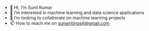- 👋 Hi, I’m Sunil Kumar 
- 👀 I’m interested in machine learning and data science applications
- 💞️ I’m looking to collaborate on machine learning projects
- 📫 How to reach me on sunwritings4@gmail.com

<!---
sunilwritings/sunilwritings is a ✨ special ✨ repository because its `README.md` (this file) appears on your GitHub profile.
You can click the Preview link to take a look at your changes.
--->
